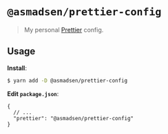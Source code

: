 # `@asmadsen/prettier-config`

> My personal [Prettier](https://prettier.io) config.

## Usage

**Install**:

```bash
$ yarn add -D @asmadsen/prettier-config
```

**Edit `package.json`**:

```jsonc
{
  // ...
  "prettier": "@asmadsen/prettier-config"
}
```
